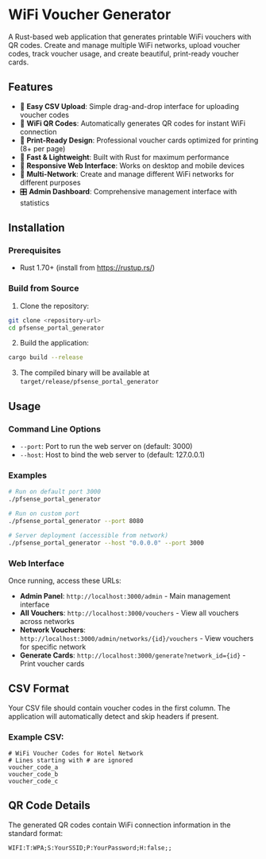 # WiFi Voucher Generator

A Rust-based web application that generates printable WiFi vouchers with QR codes. Create and manage multiple WiFi networks, upload voucher codes, track voucher usage, and create beautiful, print-ready voucher cards.

## Features

- 🎯 **Easy CSV Upload**: Simple drag-and-drop interface for uploading voucher codes
- 🔗 **WiFi QR Codes**: Automatically generates QR codes for instant WiFi connection
- 🎨 **Print-Ready Design**: Professional voucher cards optimized for printing (8+ per page)
- 🚀 **Fast & Lightweight**: Built with Rust for maximum performance
- 📱 **Responsive Web Interface**: Works on desktop and mobile devices
- 🏢 **Multi-Network**: Create and manage different WiFi networks for different purposes
- 🎛️ **Admin Dashboard**: Comprehensive management interface with statistics

## Installation

### Prerequisites

- Rust 1.70+ (install from https://rustup.rs/)

### Build from Source

1. Clone the repository:
```bash
git clone <repository-url>
cd pfsense_portal_generator
```

2. Build the application:
```bash
cargo build --release
```

3. The compiled binary will be available at `target/release/pfsense_portal_generator`

## Usage

### Command Line Options

- `--port`: Port to run the web server on (default: 3000)
- `--host`: Host to bind the web server to (default: 127.0.0.1)

### Examples

```bash
# Run on default port 3000
./pfsense_portal_generator

# Run on custom port
./pfsense_portal_generator --port 8080

# Server deployment (accessible from network)
./pfsense_portal_generator --host "0.0.0.0" --port 3000
```

### Web Interface

Once running, access these URLs:

- **Admin Panel**: `http://localhost:3000/admin` - Main management interface
- **All Vouchers**: `http://localhost:3000/vouchers` - View all vouchers across networks
- **Network Vouchers**: `http://localhost:3000/admin/networks/{id}/vouchers` - View vouchers for specific network
- **Generate Cards**: `http://localhost:3000/generate?network_id={id}` - Print voucher cards

## CSV Format

Your CSV file should contain voucher codes in the first column. The application will automatically detect and skip headers if present.

### Example CSV:
```csv
# WiFi Voucher Codes for Hotel Network
# Lines starting with # are ignored
voucher_code_a
voucher_code_b
voucher_code_c
```

## QR Code Details

The generated QR codes contain WiFi connection information in the standard format:
```
WIFI:T:WPA;S:YourSSID;P:YourPassword;H:false;;
```
